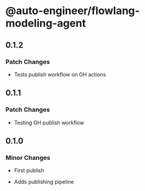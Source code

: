 # @auto-engineer/flowlang-modeling-agent

## 0.1.2

### Patch Changes

- Tests publish workflow on GH actions

## 0.1.1

### Patch Changes

- Testing GH publish workflow

## 0.1.0

### Minor Changes

- First publish

- Adds publishing pipeline
